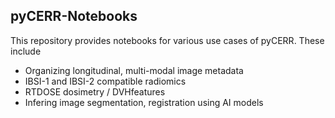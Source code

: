 ## pyCERR-Notebooks

This repository provides notebooks for various use cases of pyCERR. These include 
* Organizing longitudinal, multi-modal image metadata
* IBSI-1 and IBSI-2 compatible radiomics
* RTDOSE dosimetry / DVHfeatures
* Infering image segmentation, registration using AI models